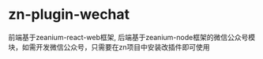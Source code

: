 # zn-plugin-wechat

前端基于zeanium-react-web框架, 后端基于zeanium-node框架的微信公众号模块，如需开发微信公众号，只需要在zn项目中安装改插件即可使用
